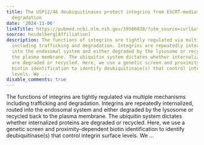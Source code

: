 ```yaml
---
title: The USP12/46 deubiquitinases protect integrins from ESCRT-mediated lysosomal
  degradation
date: '2024-11-06'
linkTitle: https://pubmed.ncbi.nlm.nih.gov/39506038/?utm_source=curl&utm_medium=rss&utm_campaign=pubmed-2&utm_content=1FakS-2QOkCT8HsMOQP1bCRQ4YzyumYOmxmF0moLsQ3dFB1E9V&fc=20220326224207&ff=20241107171252&v=2.18.0.post9+e462414
source: heidelberg[Affiliation]
description: The functions of integrins are tightly regulated via multiple mechanisms
  including trafficking and degradation. Integrins are repeatedly internalized, routed
  into the endosomal system and either degraded by the lysosome or recycled back to
  the plasma membrane. The ubiquitin system dictates whether internalized proteins
  are degraded or recycled. Here, we use a genetic screen and proximity-dependent
  biotin identification to identify deubiquitinase(s) that control integrin surface
  levels. We ...
disable_comments: true
---
```

The functions of integrins are tightly regulated via multiple mechanisms including trafficking and degradation. Integrins are repeatedly internalized, routed into the endosomal system and either degraded by the lysosome or recycled back to the plasma membrane. The ubiquitin system dictates whether internalized proteins are degraded or recycled. Here, we use a genetic screen and proximity-dependent biotin identification to identify deubiquitinase(s) that control integrin surface levels. We ...